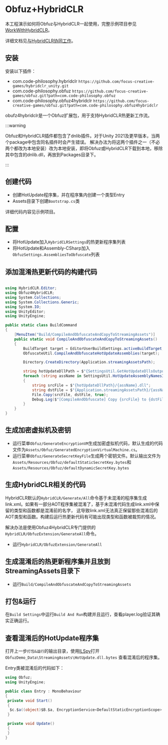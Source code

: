 # Obfuz+HybridCLR

本工程演示如何将Obfuz与HybridCLR一起使用，完整示例项目参见[WorkWithHybridCLR](https://github.com/focus-creative-games/obfuz/tree/main/Samples/WorkWithHybridCLR)。

详细文档见[与HybridCLR协同工作](../manual/work-with-hybridclr)。

## 安装

安装以下插件：

- com.code-philosophy.hybridclr `https://github.com/focus-creative-games/hybridclr_unity.git`
- com.code-philosophy.obfuz `https://github.com/focus-creative-games/obfuz.git?path=com.code-philosophy.obfuz`
- com.code-philosophy.obfuz4hybridclr `https://github.com/focus-creative-games/obfuz.git?path=com.code-philosophy.obfuz4hybridclr`

obufz4hybridclr是一个Obfuz扩展包，用于支持HybridCLR热更新工作流。

:::warning

Obfuz和HybridCLR插件都包含了dnlib插件。对于Unity 2021及更早版本，当两个package中包含同名插件时会产生错误。
解决办法为将这两个插件之一（不必两个都改为本地安装）改为本地安装，即将Obfuz或HybridCLR下载到本地，移除其中包含的dnlib.dll，再放到Packages目录下。

:::

## 创建代码

- 创建HotUpdate程序集，并在程序集内创建一个类型Entry
- Assets目录下创建`Bootstrap.cs`类

详细代码内容见示例项目。

## 配置

- 将HotUpdate加入`HybridCLRSettings`的热更新程序集列表
- 将HotUpdate和Assembly-CSharp加入`ObfuzSettings.AssembliesToObfuscate`列表

## 添加混淆热更新代码的构建代码

```csharp

using HybridCLR.Editor;
using Obfuz4HybridCLR;
using System.Collections;
using System.Collections.Generic;
using System.IO;
using UnityEditor;
using UnityEngine;

public static class BuildCommand
{
    [MenuItem("Build/CompileAndObfuscateAndCopyToStreamingAssets")]
    public static void CompileAndObfuscateAndCopyToStreamingAssets()
    {
        BuildTarget target = EditorUserBuildSettings.activeBuildTarget;
        ObfuscateUtil.CompileAndObfuscateHotUpdateAssemblies(target);

        Directory.CreateDirectory(Application.streamingAssetsPath);

        string hotUpdateDllPath = $"{SettingsUtil.GetHotUpdateDllsOutputDirByTarget(target)}";
        foreach (string assName in SettingsUtil.HotUpdateAssemblyNamesIncludePreserved)
        {
            string srcFile = $"{hotUpdateDllPath}/{assName}.dll";
            string dstFile = $"{Application.streamingAssetsPath}/{assName}.dll.bytes";
            File.Copy(srcFile, dstFile, true);
            Debug.Log($"[CompileAndObfuscate] Copy {srcFile} to {dstFile}");
        }
    }
}

```

## 生成加密虚拟机及密钥

- 运行菜单`Obfuz/GenerateEncryptionVM`生成加密虚拟机代码，默认生成的代码文件为`Assets/Obfuz/GeneratedEncryptionVirtualMachine.cs`。
- 运行菜单`Obfuz/GenerateSecretKeyFile`生成两个密钥文件。默认输出文件为`Assets/Resources/Obfuz/defaultStaticSecretKey.bytes`和`Assets/Resources/Obfuz/defaultDynamicSecretKey.bytes`

## 生成HybridCLR相关的代码

HybridCLR默认的`HybridCLR/Generate/All`命令基于未混淆的程序集生成link.xml。如果有一部分AOT程序集被混淆了，基于未混淆代码生成link.xml中保留的类型和函数都是混淆前的名字，
这导致link.xml无法真正保留那些混淆后的AOT类型和函数。构建后运行热更新代码有可能出现类型和函数被裁剪的情况。

解决办法是使用Obfuz4HybridCLR专门提供的`HybridCLR/ObfuzExtension/GenerateAll`命令。

- 运行`HybridCLR/ObfuzExtension/GenerateAll`

## 生成混淆后的热更新程序集并且放到StreamingAssets目录下

- 运行`Build/CompileAndObfuscateAndCopyToStreamingAssets`

## 打包&运行

在`Build Settings`中运行`Build And Run`构建并且运行，查看player.log验证其确实正确运行。

## 查看混淆后的HotUpdate程序集

打开上一步`打包&运行`的输出目录，使用[ILSpy](https://github.com/icsharpcode/ILSpy)打开`ObfuzDemo_Data\StreamingAssets\HotUpdate.dll.bytes`
查看混淆后的程序集。

Entry类被混淆后的代码如下：

```csharp
using Obfuz;
using UnityEngine;

public class Entry : MonoBehaviour
{
 private void Start()
 {
  $c.$a((object)$B.$a, EncryptionService<DefaultStaticEncryptionScope>.Decrypt(1718597184, 154, 2114032877));
 }

 private void Update()
 {
 }
}

```
